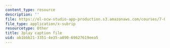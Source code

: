 ```yaml
---
content_type: resource
description: ''
file: https://ol-ocw-studio-app-production.s3.amazonaws.com/courses/7-05-general-biochemistry-spring-2020/ab1bbb2133514e35a89069627619eea5_7Z1CfKUOQVs.srt
file_type: application/x-subrip
resourcetype: Other
title: 3play caption file
uid: ab1bbb21-3351-4e35-a890-69627619eea5
---
```

